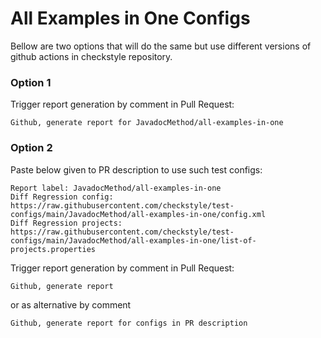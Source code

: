 # All Examples in One Configs

Bellow are two options that will do the same but use different versions
of github actions in checkstyle repository.


### Option 1
Trigger report generation by comment in Pull Request:
```
Github, generate report for JavadocMethod/all-examples-in-one
```

### Option 2

Paste below given to PR description to use such test configs:
```
Report label: JavadocMethod/all-examples-in-one
Diff Regression config: https://raw.githubusercontent.com/checkstyle/test-configs/main/JavadocMethod/all-examples-in-one/config.xml
Diff Regression projects: https://raw.githubusercontent.com/checkstyle/test-configs/main/JavadocMethod/all-examples-in-one/list-of-projects.properties
```

Trigger report generation by comment in Pull Request:
```
Github, generate report
```
or as alternative by comment
```
Github, generate report for configs in PR description
```
